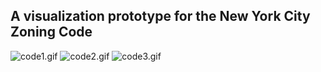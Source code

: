 ## A visualization prototype for the New York City Zoning Code

![code1.gif](/../media/gif/code1.gif?raw=true "Designation: C6-3A")
![code2.gif](/../media/gif/code2.gif?raw=true "Designation: R7-2")
![code3.gif](/../media/gif/code3.gif?raw=true "Designation: C1-9")
